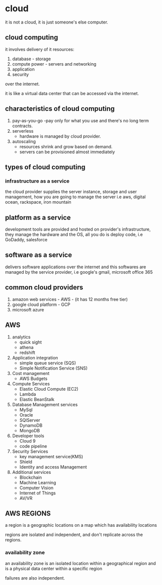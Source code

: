 # cloud

it is not a cloud, it is just someone's else computer.

## cloud computing

it involves delivery of it resources:

1. database - storage
2. compute power - servers and networking
3. application
4. security

over the internet.

it is like a virtual data center that can be accessed via the internet.

## characteristics of cloud computing

1. pay-as-you-go
    -pay only for what you use and there's no long term contracts.
2. serverless
   - hardware is managed by cloud provider.
3. autoscaling
    - resources shrink and grow based on demand.
    - servers can be provisioned almost immediately

## types of cloud computing

### infrastructure as a service

the cloud provider supplies the server instance, storage and user management, how you are going to manage the server i.e aws, digital ocean, rackspace, iron mountain

## platform as a service

development tools are provided and hosted on provider's infrastructure,  they manage the hardware and the OS, all you do is deploy code, i.e GoDaddy, salesforce

## software as a service

delivers software applications over the internet and this softwares are managed by the service provider, i.e google's gmail, microsoft office 365

## common cloud providers

1. amazon web services - AWS - (it has 12 months free tier)
2. google cloud platform - GCP
3. microsoft azure

## AWS

1. analytics
   - quick sight
   - athena
   - redshift
2. Application integration
   - simple queue service (SQS)
   - Simple Notification Service (SNS)
3. Cost management
   - AWS Budgets
4. Compute Services
   - Elastic Cloud Compute (EC2)
   - Lambda
   - Elastic BeanStalk
5. Database Management services
   - MySql
   - Oracle
   - SQlServer
   - DynamoDB
   - MongoDB
6. Developer tools
   - Cloud 9
   - code pipeline
7. Security Services
   - key management service(KMS)
   - Shield
   - Identity and access Management
8. Additional services
   - Blockchain
   - Machine Learning
   - Computer Vision
   - Internet of Things
   - AV/VR

## AWS REGIONS

a region is a geographic locations on a map which has availability locations

regions are isolated and independent, and don't replicate across the regions.

### availability zone

an availability zone is an isolated location within a geographical region and is a physical data center within a specific region

failures are also independent.
